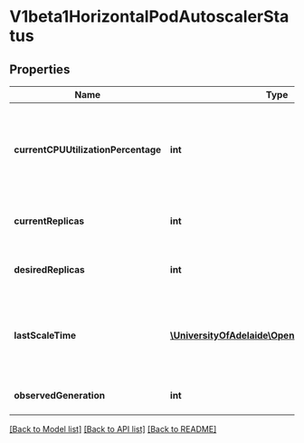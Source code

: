 # V1beta1HorizontalPodAutoscalerStatus

## Properties
Name | Type | Description | Notes
------------ | ------------- | ------------- | -------------
**currentCPUUtilizationPercentage** | **int** | current average CPU utilization over all pods, represented as a percentage of requested CPU, e.g. 70 means that an average pod is using now 70% of its requested CPU. | [optional] 
**currentReplicas** | **int** | current number of replicas of pods managed by this autoscaler. | 
**desiredReplicas** | **int** | desired number of replicas of pods managed by this autoscaler. | 
**lastScaleTime** | [**\UniversityOfAdelaide\OpenShift\Model\V1Time**](V1Time.md) | last time the HorizontalPodAutoscaler scaled the number of pods; used by the autoscaler to control how often the number of pods is changed. | [optional] 
**observedGeneration** | **int** | most recent generation observed by this autoscaler. | [optional] 

[[Back to Model list]](../README.md#documentation-for-models) [[Back to API list]](../README.md#documentation-for-api-endpoints) [[Back to README]](../README.md)



